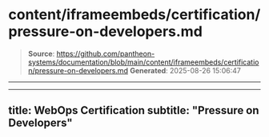 # content/iframeembeds/certification/pressure-on-developers.md

> **Source**: https://github.com/pantheon-systems/documentation/blob/main/content/iframeembeds/certification/pressure-on-developers.md
> **Generated**: 2025-08-26 15:06:47

---

---
title: WebOps Certification
subtitle: "Pressure on Developers"
---

<Partial file="certification-guide/pressure-on-developers.md" />
